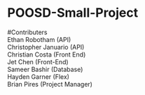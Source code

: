 # POOSD-Small-Project

#Contributers<br/>
Ethan Robotham (API) <br/>
Christopher Januario (API)<br/>
Christian Costa (Front End)<br/>
Jet Chen (Front-End)<br/>
Sameer Bashir (Database)<br/>
Hayden Garner (Flex)<br/>
Brian Pires (Project Manager)
